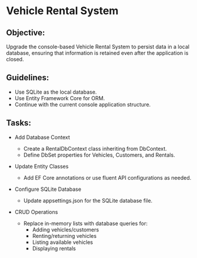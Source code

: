 # Vehicle Rental System

## Objective:
Upgrade the console-based Vehicle Rental System to persist data in a local database, ensuring that information is retained even after the application is closed.

## Guidelines: 
  - Use SQLite as the local database.
  - Use Entity Framework Core for ORM.
  - Continue with the current console application structure.

## Tasks:
  - Add Database Context
     * Create a RentalDbContext class inheriting from DbContext.
     * Define DbSet properties for Vehicles, Customers, and Rentals.
       
  - Update Entity Classes
     * Add EF Core annotations or use fluent API configurations as needed.
       
  - Configure SQLite Database
     * Update appsettings.json for the SQLite database file.
         
  - CRUD Operations
     * Replace in-memory lists with database queries for:
          - Adding vehicles/customers
          - Renting/returning vehicles
          - Listing available vehicles
          - Displaying rentals
